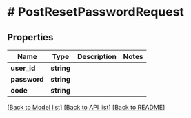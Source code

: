 # # PostResetPasswordRequest

## Properties

Name | Type | Description | Notes
------------ | ------------- | ------------- | -------------
**user_id** | **string** |  |
**password** | **string** |  |
**code** | **string** |  |

[[Back to Model list]](../../README.md#models) [[Back to API list]](../../README.md#endpoints) [[Back to README]](../../README.md)
